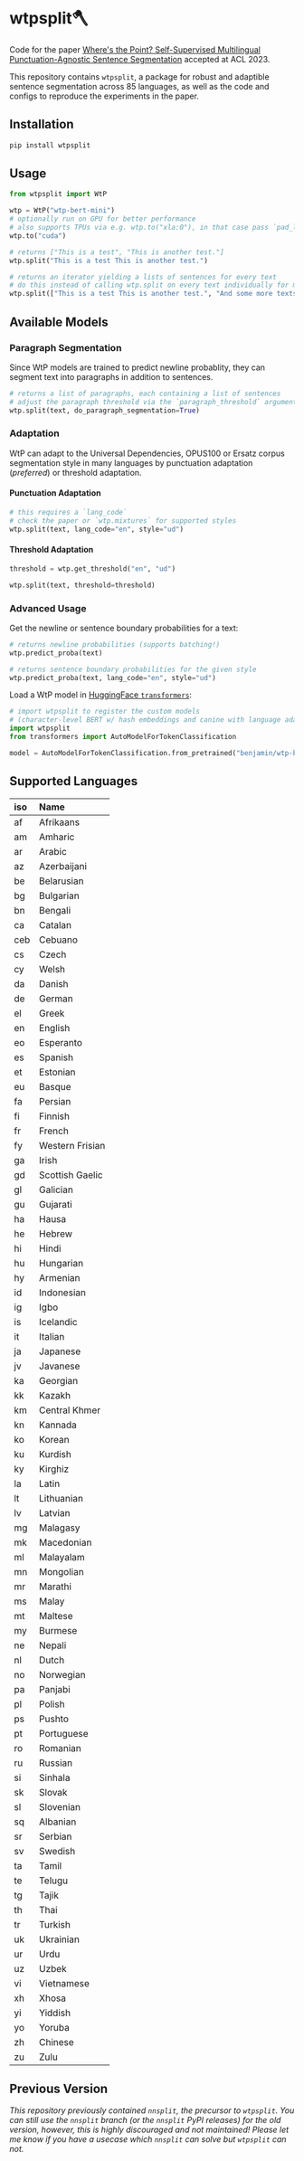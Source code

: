 # wtpsplit🪓

Code for the paper [Where's the Point? Self-Supervised Multilingual Punctuation-Agnostic Sentence Segmentation](https://arxiv.org/abs/2305.18893) accepted at ACL 2023.

This repository contains `wtpsplit`, a package for robust and adaptible sentence segmentation across 85 languages, as well as the code and configs to reproduce the experiments in the paper.

## Installation

```bash
pip install wtpsplit
```

## Usage

```python
from wtpsplit import WtP

wtp = WtP("wtp-bert-mini")
# optionally run on GPU for better performance
# also supports TPUs via e.g. wtp.to("xla:0"), in that case pass `pad_last_batch=True` to wtp.split
wtp.to("cuda")

# returns ["This is a test", "This is another test."]
wtp.split("This is a test This is another test.")

# returns an iterator yielding a lists of sentences for every text
# do this instead of calling wtp.split on every text individually for much better performance
wtp.split(["This is a test This is another test.", "And some more texts..."])
```

## Available Models



### Paragraph Segmentation

Since WtP models are trained to predict newline probablity, they can segment text into paragraphs in addition to sentences.

```python
# returns a list of paragraphs, each containing a list of sentences
# adjust the paragraph threshold via the `paragraph_threshold` argument.
wtp.split(text, do_paragraph_segmentation=True)
```

### Adaptation

WtP can adapt to the Universal Dependencies, OPUS100 or Ersatz corpus segmentation style in many languages by punctuation adaptation (*preferred*) or threshold adaptation.

#### Punctuation Adaptation

```python
# this requires a `lang_code`
# check the paper or `wtp.mixtures` for supported styles
wtp.split(text, lang_code="en", style="ud")
```

#### Threshold Adaptation
```python
threshold = wtp.get_threshold("en", "ud")

wtp.split(text, threshold=threshold)
```

### Advanced Usage

Get the newline or sentence boundary probabilities for a text:

```python
# returns newline probabilities (supports batching!)
wtp.predict_proba(text)

# returns sentence boundary probabilities for the given style
wtp.predict_proba(text, lang_code="en", style="ud")
```

Load a WtP model in [HuggingFace `transformers`](https://github.com/huggingface/transformers):

```python
# import wtpsplit to register the custom models 
# (character-level BERT w/ hash embeddings and canine with language adapters)
import wtpsplit
from transformers import AutoModelForTokenClassification

model = AutoModelForTokenClassification.from_pretrained("benjamin/wtp-bert-mini") # or some other model name
```

## Supported Languages

| iso | Name                   |
|:----|:-----------------------|
| af  | Afrikaans              |
| am  | Amharic                |
| ar  | Arabic                 |
| az  | Azerbaijani            |
| be  | Belarusian             |
| bg  | Bulgarian              |
| bn  | Bengali                |
| ca  | Catalan                |
| ceb | Cebuano                |
| cs  | Czech                  |
| cy  | Welsh                  |
| da  | Danish                 |
| de  | German                 |
| el  | Greek                  |
| en  | English                |
| eo  | Esperanto              |
| es  | Spanish                |
| et  | Estonian               |
| eu  | Basque                 |
| fa  | Persian                |
| fi  | Finnish                |
| fr  | French                 |
| fy  | Western Frisian        |
| ga  | Irish                  |
| gd  | Scottish Gaelic        |
| gl  | Galician               |
| gu  | Gujarati               |
| ha  | Hausa                  |
| he  | Hebrew                 |
| hi  | Hindi                  |
| hu  | Hungarian              |
| hy  | Armenian               |
| id  | Indonesian             |
| ig  | Igbo                   |
| is  | Icelandic              |
| it  | Italian                |
| ja  | Japanese               |
| jv  | Javanese               |
| ka  | Georgian               |
| kk  | Kazakh                 |
| km  | Central Khmer          |
| kn  | Kannada                |
| ko  | Korean                 |
| ku  | Kurdish                |
| ky  | Kirghiz                |
| la  | Latin                  |
| lt  | Lithuanian             |
| lv  | Latvian                |
| mg  | Malagasy               |
| mk  | Macedonian             |
| ml  | Malayalam              |
| mn  | Mongolian              |
| mr  | Marathi                |
| ms  | Malay                  |
| mt  | Maltese                |
| my  | Burmese                |
| ne  | Nepali                 |
| nl  | Dutch                  |
| no  | Norwegian              |
| pa  | Panjabi                |
| pl  | Polish                 |
| ps  | Pushto                 |
| pt  | Portuguese             |
| ro  | Romanian               |
| ru  | Russian                |
| si  | Sinhala                |
| sk  | Slovak                 |
| sl  | Slovenian              |
| sq  | Albanian               |
| sr  | Serbian                |
| sv  | Swedish                |
| ta  | Tamil                  |
| te  | Telugu                 |
| tg  | Tajik                  |
| th  | Thai                   |
| tr  | Turkish                |
| uk  | Ukrainian              |
| ur  | Urdu                   |
| uz  | Uzbek                  |
| vi  | Vietnamese             |
| xh  | Xhosa                  |
| yi  | Yiddish                |
| yo  | Yoruba                 |
| zh  | Chinese                |
| zu  | Zulu                   |

## Previous Version

*This repository previously contained `nnsplit`, the precursor to `wtpsplit`. You can still use the `nnsplit` branch (or the `nnsplit` PyPI releases) for the old version, however, this is highly discouraged and not maintained! Please let me know if you have a usecase which `nnsplit` can solve but `wtpsplit` can not.*

